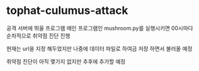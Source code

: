 # tophat-culumus-attack

공격 서버에 뛰울 프로그램
메인 프로그램인 mushroom.py를 실행시키면 00시마다 순차적으로 취약점 진단 진행

현재는 url을 지정 해두었지만 나중에 데이터 파일로 하여금 저장 하면서 불러올 예정

취약점 진단이 아직 몇가지 없지만 추후에 추가할 예정

